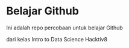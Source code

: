 # Belajar Github

Ini adalah repo percobaan untuk belajar Github

dari kelas Intro to Data Science Hacktiv8